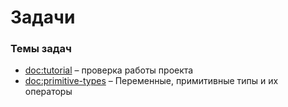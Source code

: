 # Задачи

### Темы задач

- <doc:tutorial> – проверка работы проекта
- <doc:primitive-types> – Переменные, примитивные типы и их операторы
